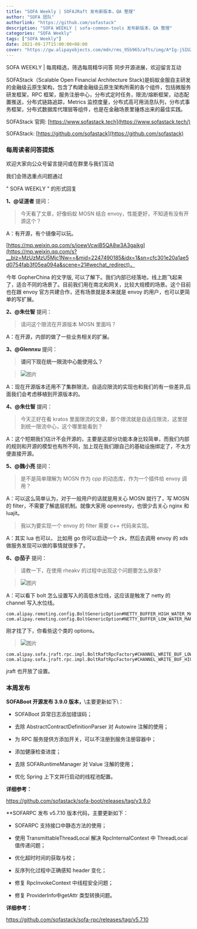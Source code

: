 ```yaml
---
title: "SOFA Weekly | SOFAJRaft 发布新版本，QA 整理"
author: "SOFA 团队"
authorlink: "https://github.com/sofastack"
description: "SOFA WEEKLY | sofa-common-tools 发布新版本，QA 整理"
categories: "SOFA Weekly"
tags: ["SOFA Weekly"]
date: 2021-09-17T15:00:00+08:00
cover: "https://gw.alipayobjects.com/mdn/rms_95b965/afts/img/A*Ig-jSIUZWx0AAAAAAAAAAAAAARQnAQ"
---
```

SOFA WEEKLY | 每周精选，筛选每周精华问答
同步开源进展，欢迎留言互动

SOFAStack（Scalable Open Financial Architecture Stack)是蚂蚁金服自主研发的金融级云原生架构，包含了构建金融级云原生架构所需的各个组件，包括微服务研发框架，RPC 框架，服务注册中心，分布式定时任务，限流/熔断框架，动态配置推送，分布式链路追踪，Metrics 监控度量，分布式高可用消息队列，分布式事务框架，分布式数据库代理层等组件，也是在金融场景里锤炼出来的最佳实践。

SOFAStack 官网: [https://www.sofastack.tech](https://www.sofastack.tech/)

SOFAStack: [https://github.com/sofastack](https://github.com/sofastack)

### 每周读者问答提炼

欢迎大家向公众号留言提问或在群里与我们互动

我们会筛选重点问题通过 

" SOFA WEEKLY " 的形式回复

**1、@证道者** 提问：

> 今天看了文章，好像蚂蚁 MOSN 结合 envoy，性能更好，不知道有没有开源这个？

A：有开源，有个镜像可以玩。

[https://mp.weixin.qq.com/s/ioewVcwiB5QA8w3A3gaikg](https://mp.weixin.qq.com/s?__biz=MzUzMzU5Mjc1Nw==&mid=2247490185&idx=1&sn=cfc301e20a1ae5d0754fab3f05ea094a&scene=21#wechat_redirect)，

今年 GopherChina 的文字版, 可以了解下。我们内部已经落地，线上跑飞起来了，适合不同的场景了。目前我们用在南北和网关，比较大规模的场景。这个目前也在跟 envoy 官方共建合作，还有场景就是本来就是 envoy 的用户，也可以更简单的写扩展。

**2、@朱仕智** 提问：

> 请问这个限流在开源版本 MOSN 里面吗？

A：在开源，内部的做了一些业务相关的扩展。

**3、@Glennxu** 提问：

> **请问下现在统一限流中心能使用么？**

>![图片](https://mmbiz.qpic.cn/mmbiz_jpg/nibOZpaQKw0ibnqPSQY2DiaTkYvIJ96Macjicf7UxYf0j4ldTISQ4bKZaY4w5nlZzKbk67w4wN0tCXsO0tfAZRaNcA/640?wx_fmt=jpeg&tp=webp&wxfrom=5&wx_lazy=1&wx_co=1)

A：现在开源版本还用不了集群限流，自适应限流的实现也和我们的有一些差异,后面我们会考虑移植到开源版本的。

**4、@朱仕智** 提问：

> 今天正好在看 kratos 里面限流的文章，那个限流就是自适应限流，这里提到统一限流中心，这个哪里能看到？

A：这个短期我们估计不会开源的，主要是这部分功能本身比较简单，而我们内部的规则和开源的模型也有所不同，加上现在我们跟自己的基础设施绑定了，不太方便直接开源。

**5、@魏小亮** 提问：

> 是不是简单理解为 MOSN 作为 cpp 的动态库，作为一个插件给 envoy 调用？

A：可以这么简单认为，对于一般用户的话就是用关心 MOSN 就行了，写 MOSN 的 filter，不需要了解底层机制。就像大家用 openresty，也很少去关心 nginx 和 luajit。

> 我以为要实现一个 envoy 的 filter 需要 c++ 代码来实现。

A：其实 lua 也可以， 比如用 go 你可以启动一个 zk，然后去调用 envoy 的 xds 做服务发现可以做的事情就很多了。

**6、@茄子** 提问：

> 请教一下，在使用 rheakv 的过程中出现这个问题要怎么排查?

>![图片](https://mmbiz.qpic.cn/mmbiz_jpg/nibOZpaQKw0ibnqPSQY2DiaTkYvIJ96Macj2vUkDNkYuxiaKQ3owRZiaHRQ5SdrqaCI4uZ6n5cnaqibtQeZbJsYMYqtw/640?wx_fmt=jpeg&tp=webp&wxfrom=5&wx_lazy=1&wx_co=1)

A：可以看下 bolt 怎么设置写入的高低水位线，这应该是触发了 netty 的 channel 写入水位线。

```
com.alipay.remoting.config.BoltGenericOption#NETTY_BUFFER_HIGH_WATER_MARK
com.alipay.remoting.config.BoltGenericOption#NETTY_BUFFER_LOW_WATER_MARK
```

刚才找了下，你看些这个类的 options。

>![图片](https://mmbiz.qpic.cn/mmbiz_jpg/nibOZpaQKw0ibnqPSQY2DiaTkYvIJ96MacjFr97FKe9hLx3vMQibZneib0NnL7jDOhUC1QZMzgh1tKrOX46utjIw5ew/640?wx_fmt=jpeg&tp=webp&wxfrom=5&wx_lazy=1&wx_co=1)

```
com.alipay.sofa.jraft.rpc.impl.BoltRaftRpcFactory#CHANNEL_WRITE_BUF_LOW_WATER_MARK
com.alipay.sofa.jraft.rpc.impl.BoltRaftRpcFactory#CHANNEL_WRITE_BUF_HIGH_WATER_MARK
```

jraft 也开放了设置。

### 本周发布

**SOFABoot 开源发布 3.9.0 版本，**\主要更新如下\：

- SOFABoot 异常日志添加错误码；

- 去除 AbstractContractDefinitionParser 对 Autowire 注解的使用；

- 为 RPC 服务提供方添加开关，可以不注册到服务注册容器中；

- 添加健康检查进度；

- 去除 SOFARuntimeManager 对 Value 注解的使用；

- 优化 Spring 上下文并行启动的线程池配置。

**详细参考：**

https://github.com/sofastack/sofa-boot/releases/tag/v3.9.0

**SOFARPC 发布 v5.7.10 版本代码，主要更新如下：

- SOFARPC 支持接口中静态方法的使用；

- 使用 TransmittableThreadLocal 解决 RpcInternalContext 中 ThreadLocal 值传递问题；

- 优化超时时间的获取与校；

- 反序列化过程中正确感知 header 变化；

- 修复 RpcInvokeContext 中线程安全问题；

- 修复 ProviderInfo中getAttr 类型转换问题。

**详细参考：**

https://github.com/sofastack/sofa-rpc/releases/tag/v5.7.10
